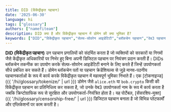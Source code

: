 ```yaml
---
title: DID (विकेंद्रीकृत पहचान)
date: '2025-06-30'
language: hi
tags: ["glossary"]
authors: ["namefiteam"]
description: DID क्या है और विकेंद्रीकृत पहचान में डोमेन की क्या भूमिका है?
keywords: ["DID","विकेंद्रीकृत पहचान","सेल्फ-सोवरेन आइडेंटिटी","ब्लॉकचेन पहचान","वेब3 पहचान"]
---
```



**DID (विकेंद्रीकृत पहचान)** उन पहचान प्रणालियों को संदर्भित करता है जो व्यक्तियों को सरकारों या निगमों जैसे केंद्रीकृत अधिकारियों पर निर्भर हुए बिना अपनी डिजिटल पहचान पर नियंत्रण प्रदान करती हैं। DIDs ब्लॉकचेन तकनीक का उपयोग करके सेल्फ-सोवरेन आइडेंटिटी बनाने के लिए करते हैं जिन्हें उपयोगकर्ता सीधे प्रबंधित कर सकते हैं। डोमेन ब्लॉकचेन पतों या पहचान क्रेडेंशियल्स से जुड़े मानव-पठनीय पहचानकर्ताओं के रूप में कार्य करके विकेंद्रीकृत पहचान में महत्वपूर्ण भूमिका निभाते हैं। एक [टोकनाइज्ड]({{ '/hi/glossary/tokenize/' | url }}) डोमेन जैसे `alice.eth` या `bob.crypto` किसी की विकेंद्रीकृत पहचान का प्रतिनिधित्व कर सकता है, जो उनके वेब3 उपयोगकर्ता नाम के रूप में कार्य करता है जबकि क्रिप्टोग्राफिक रूप से सुरक्षित और उपयोगकर्ता-नियंत्रित होता है। यह पोर्टेबल, [सेंसरशिप-मुक्त]({{ '/hi/glossary/censorship-free/' | url }}) डिजिटल पहचान बनाता है जो विभिन्न प्लेटफार्मों और एप्लिकेशनों पर काम करती है।